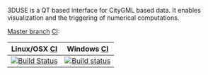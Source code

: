 3DUSE is a QT based interface for CityGML based data. 
It enables visualization and the triggering of numerical computations.

[//]: # (Note concerning Embedding status images)
[//]: # (Travis: refer to https://docs.travis-ci.com/user/status-images/)
[//]: # (Appveyor: refer to https://www.appveyor.com/docs/status-badges/)

[Master branch](https://github.com/MEPP-team/3DUSE/branches) [CI](https://en.wikipedia.org/wiki/Continuous_integration): 

| Linux/OSX [CI](https://travis-ci.org/)  | Windows [CI]() |
| --------- | ------------ |
| [![Build Status](https://travis-ci.org/MEPP-team/3DUSE.svg?token=2ZY3sdsATTuxw6qqphxs&branch=master)](https://travis-ci.org/MEPP-team/3DUSE) | [![Build status](https://ci.appveyor.com/api/projects/status/t03s8bneaj5dn4ty/branch/master?svg=true)](https://ci.appveyor.com/project/MEPPteam/3Duse/branch/master) |

